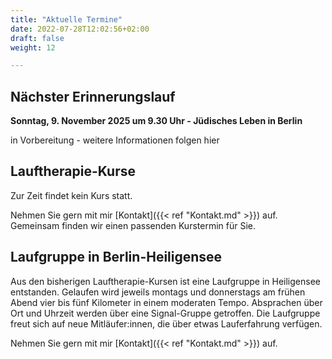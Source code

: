 ```yaml
---
title: "Aktuelle Termine"
date: 2022-07-28T12:02:56+02:00
draft: false
weight: 12

---
```


## Nächster Erinnerungslauf

__Sonntag, 9. November 2025 um 9.30 Uhr - Jüdisches Leben in Berlin__

in Vorbereitung - weitere Informationen folgen hier



## Lauftherapie-Kurse

Zur Zeit findet kein Kurs statt. 

Nehmen Sie gern mit mir [Kontakt]({{< ref "Kontakt.md" >}}) auf. Gemeinsam finden wir einen passenden Kurstermin für Sie. 



## Laufgruppe in Berlin-Heiligensee

Aus den bisherigen Lauftherapie-Kursen ist eine Laufgruppe in Heiligensee entstanden. Gelaufen wird jeweils montags und donnerstags am frühen Abend vier bis fünf Kilometer in einem moderaten Tempo. Absprachen über Ort und Uhrzeit werden über eine Signal-Gruppe getroffen. Die Laufgruppe freut sich auf neue Mitläufer:innen, die über etwas Lauferfahrung verfügen.



Nehmen Sie gern mit mir [Kontakt]({{< ref "Kontakt.md" >}}) auf.
